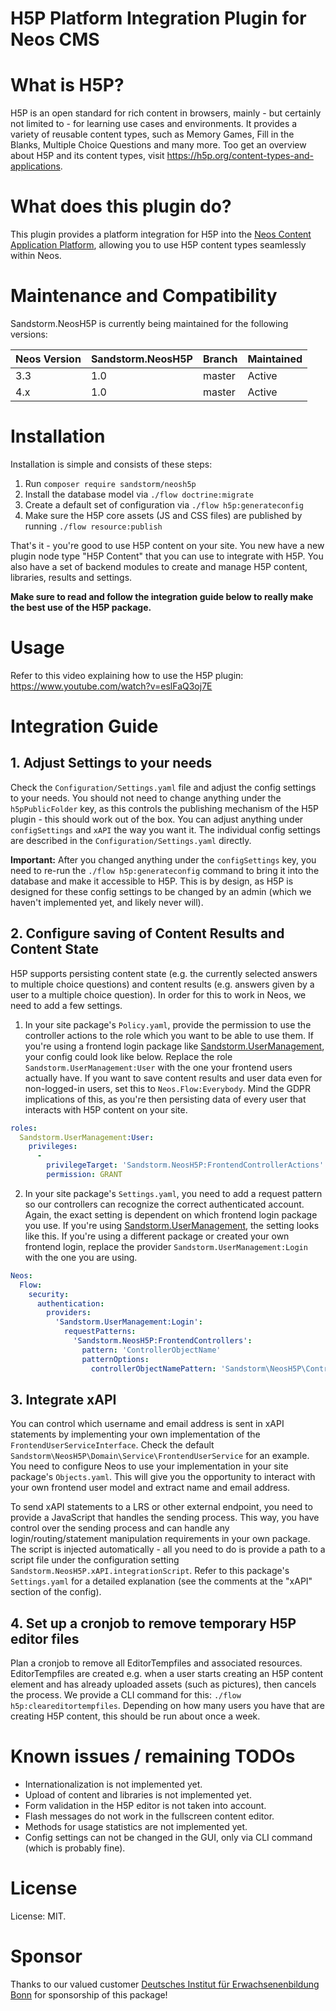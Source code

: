 # H5P Platform Integration Plugin for Neos CMS

# What is H5P?
H5P is an open standard for rich content in browsers, mainly - but certainly not limited to - for learning use cases and
environments. It provides a variety of reusable content types, such as Memory Games, Fill in the Blanks, Multiple Choice
Questions and many more. Too get an overview about H5P and its content types, visit https://h5p.org/content-types-and-applications.

# What does this plugin do?
This plugin provides a platform integration for H5P into the [Neos Content Application Platform](https://neos.io), allowing
you to use H5P content types seamlessly within Neos.

# Maintenance and Compatibility
Sandstorm.NeosH5P is currently being maintained for the following versions:

| Neos Version  | Sandstorm.NeosH5P | Branch | Maintained |
|---------------|-------------------|--------|------------|
| 3.3           | 1.0               | master | Active     |
| 4.x           | 1.0               | master | Active     |

# Installation
Installation is simple and consists of these steps:
1. Run `composer require sandstorm/neosh5p`
2. Install the database model via `./flow doctrine:migrate`
3. Create a default set of configuration via `./flow h5p:generateconfig`
4. Make sure the H5P core assets (JS and CSS files) are published by running `./flow resource:publish`

That's it - you're good to use H5P content on your site. You new have a new plugin node type "H5P Content" that you
can use to integrate with H5P. You also have a set of backend modules to create and manage H5P content, libraries,
results and settings.

**Make sure to read and follow the integration guide below to really make the best use of the H5P package.**

# Usage
Refer to this video explaining how to use the H5P plugin: https://www.youtube.com/watch?v=eslFaQ3oj7E

# Integration Guide
## 1. Adjust Settings to your needs
Check the `Configuration/Settings.yaml` file and adjust the config settings to your needs. You should not need to change
anything under the `h5pPublicFolder` key, as this controls the publishing mechanism of the H5P plugin - this should work
out of the box. You can adjust anything under `configSettings` and `xAPI` the way you want it. The individual config
settings are described in the `Configuration/Settings.yaml` directly.

**Important:** After you changed anything under the `configSettings` key, you need to re-run the `./flow h5p:generateconfig`
command to bring it into the database and make it accessible to H5P. This is by design, as H5P is designed for these config
settings to be changed by an admin (which we haven't implemented yet, and likely never will). 

## 2. Configure saving of Content Results and Content State
H5P supports persisting content state (e.g. the currently selected answers to multiple choice questions) and content
results (e.g. answers given by a user to a multiple choice question). In order for this to work in Neos, we need to
add a few settings. 

1. In your site package's `Policy.yaml`, provide the permission to use the controller actions to the role which you
   want to be able to use them. If you're using a frontend login package like [Sandstorm.UserManagement](https://github.com/sandstorm/UserManagement),
   your config could look like below. Replace the role `Sandstorm.UserManagement:User` with the one your frontend users
   actually have. If you want to save content results and user data even for non-logged-in users, set this to
   `Neos.Flow:Everybody`. Mind the GDPR implications of this, as you're then persisting data of every user that
   interacts with H5P content on your site. 

```YAML
roles:
  Sandstorm.UserManagement:User:
    privileges:  
      -
        privilegeTarget: 'Sandstorm.NeosH5P:FrontendControllerActions'
        permission: GRANT
```

2. In your site package's `Settings.yaml`, you need to add a request pattern so our controllers can recognize the correct
authenticated account. Again, the exact setting is dependent on which frontend login package you use. If you're using 
[Sandstorm.UserManagement](https://github.com/sandstorm/UserManagement), the setting looks like this. If you're using
a different package or created your own frontend login, replace the provider `Sandstorm.UserManagement:Login` with the
one you are using.
```YAML
Neos:
  Flow:
    security:
      authentication:
        providers:
          'Sandstorm.UserManagement:Login':
            requestPatterns:
              'Sandstorm.NeosH5P:FrontendControllers':
                pattern: 'ControllerObjectName'
                patternOptions:
                  controllerObjectNamePattern: 'Sandstorm\NeosH5P\Controller\Frontend\.*'
```

## 3. Integrate xAPI
You can control which username and email address is sent in xAPI statements by implementing your own implementation of
the `FrontendUserServiceInterface`. Check the default `Sandstorm\NeosH5P\Domain\Service\FrontendUserService` for an
example. You need to configure Neos to use your implementation in your site package's `Objects.yaml`. This will give 
you the opportunity to interact with your own frontend user model and extract name and email address.

To send xAPI statements to a LRS or other external endpoint, you need to provide a JavaScript that handles the sending
process. This way, you have control over the sending process and can handle any login/routing/statement manipulation 
requirements in your own package. The script is injected automatically - all you need to do is provide a path to a
script file under the configuration setting `Sandstorm.NeosH5P.xAPI.integrationScript`. Refer to this package's
`Settings.yaml` for a detailed explanation (see the comments at the "xAPI" section of the config).

## 4. Set up a cronjob to remove temporary H5P editor files
Plan a cronjob to remove all EditorTempfiles and associated resources. EditorTempfiles are created e.g. when a user
starts creating an H5P content element and has already uploaded assets (such as pictures), then cancels the process.
We provide a CLI command for this: `./flow h5p:cleareditortempfiles`. Depending on how many users you have that are
creating H5P content, this should be run about once a week.

# Known issues / remaining TODOs
* Internationalization is not implemented yet.
* Upload of content and libraries is not implemented yet.
* Form validation in the H5P editor is not taken into account.
* Flash messages do not work in the fullscreen content editor.
* Methods for usage statistics are not implemented yet.
* Config settings can not be changed in the GUI, only via CLI command (which is probably fine).

# License
License: MIT.

# Sponsor
Thanks to our valued customer [Deutsches Institut für Erwachsenenbildung Bonn](https://die-bonn.de) for sponsorship of
this package!
